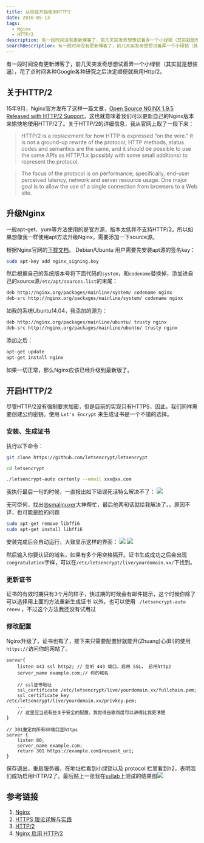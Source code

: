 ```yaml
---
title: 从现在开始使用HTTP2
date: 2016-05-13
tags:
  - Nginx
  - HTTP/2
description: 有一段时间没有更新博客了，前几天突发奇想想试着弄一个小绿锁（其实就是想装逼），花了点时间各种Google各种研究之后决定顺便就启用Http/2。
searchDescription: 有一段时间没有更新博客了，前几天突发奇想想试着弄一个小绿锁（其实就是想装逼），花了点时间各种Google各种研究之后决定顺便就启用Http/2。
---
```


有一段时间没有更新博客了，前几天突发奇想想试着弄一个小绿锁（其实就是想装逼），花了点时间各种Google各种研究之后决定顺便就启用Http/2。

## 关于HTTP/2
15年9月，Nginx官方发布了这样一篇文章，[Open Source NGINX 1.9.5 Released with HTTP/2 Support](https://www.nginx.com/blog/nginx-1-9-5/)，这也就意味着我们可以更新自己的Nginx版本来愉快地使用HTTP/2了。关于HTTP/2的详细信息，我从官网上取了一段下来：
> HTTP/2 is a replacement for how HTTP is expressed “on the wire.” It is not a ground-up rewrite of the protocol; HTTP methods, status codes and semantics are the same, and it should be possible to use the same APIs as HTTP/1.x (possibly with some small additions) to represent the protocol.

> The focus of the protocol is on performance; specifically, end-user perceived latency, network and server resource usage. One major goal is to allow the use of a single connection from browsers to a Web site.


## 升级Nginx
一般apt-get、yum等方法使用的是官方源，版本太低并不支持HTTP/2。所以如果想像我一样使用apt方法升级Nginx，需要添加一下source源。

根据Nginx官网的[下载文档](http://nginx.org/en/linux_packages.html)。 Debian/Ubuntu 用户需要先安装apt源的签名key：

``` zsh
sudo apt-key add nginx_signing.key
```

然后根据自己的系统版本号将下面代码的`system`，和`codename`替换掉，添加进自己的source源`/etc/apt/sources.list`的末尾：

``` zsh
deb http://nginx.org/packages/mainline/system/ codename nginx
deb-src http://nginx.org/packages/mainline/system/ codename nginx
```
如我的系统Ubuntu14.04，我添加的源为：

``` zsh
deb http://nginx.org/packages/mainline/ubuntu/ trusty nginx
deb-src http://nginx.org/packages/mainline/ubuntu/ trusty nginx
```

添加之后：

``` zsh
apt-get update
apt-get install nginx
```

如果一切正常，那么Nginx应该已经升级到最新版了。

## 开启HTTP/2
尽管HTTP/2没有强制要求加密，但是目前的实现只有HTTPS，因此，我们同样需要创建公约密钥。使用 `Let's Encrypt` 来生成证书是一个不错的选择。

### 安装、生成证书
执行以下命令：

``` zsh
git clone https://github.com/letsencrypt/letsencrypt

cd letsencrypt

./letsencrypt-auto certonly --email xxx@xx.com 
```
我执行最后一句的时候，一直报出如下错误死活特么解决不了：
![](https://demo.alkalixin.cn/http2imgs/1.png)

无可奈何，找出[@smalinuxer](https://smalinuxer.github.io/)大神帮忙，最后他两句话就给我解决了。。原因不详，也可能是脸的问题

``` zsh
sudo apt-get remove libffi6
sudo apt-get install libffi6
```

安装完成后会自动运行，大致显示这样的界面：
![](https://demo.alkalixin.cn/http2imgs/2.png)
![](https://demo.alkalixin.cn/http2imgs/3.png)

然后输入你要认证的域名，如果有多个用空格隔开。证书生成成功之后会出现`congratulation`字样，可以在`/etc/letsencrypt/live/yourdomain.xx/`下找到。

### 更新证书
证书的有效时期只有3个月的样子，快过期的时候会有邮件提示，这个时候你除了可以选择用上面的方法重新生成证书
以外，也可以使用 `./letsencrypt-auto renew` ，不过这个方法我还没有试用过

### 修改配置
Nginx升级了，证书也有了，接下来只需要配置好就能开(Zhuang)心(Bi)的使用`https://`访问你的网站了。

``` nginx
server{
	listen 443 ssl http2; // 监听 443 端口，启用 SSL， 启用http2
	server_name example.com;// 你的域名

	// ssl证书地址
	ssl_certificate /etc/letsencrypt/live/yourdomain.xx/fullchain.pem;
	ssl_certificate_key /etc/letsencrypt/live/yourdomain.xx/privkey.pem; 
	...
	// 这里应当还有些关于安全的配置，我觉得谷歌百度可以讲得比我更清楚
}

// 301重定向所有80端口至https
server {
    listen 80;
    server_name example.com;
    return 301 https://example.com$request_uri;
}
```
保存退出，重启服务器，在地址栏看到小绿锁以及 protocol 栏里看到h2，表明我们成功启用HTTP/2了。最后贴上一张我在[ssllab](https://www.ssllabs.com/ssltest/index.html)上测试的结果图![](https://www.alkalixin.cn/img/httpsa+.png)



## 参考链接
1. [Nginx](http://nginx.org/)
2. [HTTPS 理论详解与实践](https://segmentfault.com/a/1190000004985253#articleHeader11)
3. [HTTP/2](https://http2.github.io/)
4. [Nginx 启用 HTTP/2](https://isudox.com/2016/03/18/enable-http-2-on-nginx/)